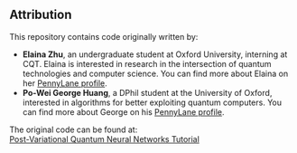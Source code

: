 ## Attribution

This repository contains code originally written by:

- **Elaina Zhu**, an undergraduate student at Oxford University, interning at CQT. Elaina is interested in research in the intersection of quantum technologies and computer science. You can find more about Elaina on her [PennyLane profile](https://pennylane.ai/profile).
- **Po-Wei George Huang**, a DPhil student at the University of Oxford, interested in algorithms for better exploiting quantum computers. You can find more about George on his [PennyLane profile](https://pennylane.ai/profile).

The original code can be found at:  
[Post-Variational Quantum Neural Networks Tutorial](https://pennylane.ai/qml/demos/tutorial_post-variational_quantum_neural_networks)


